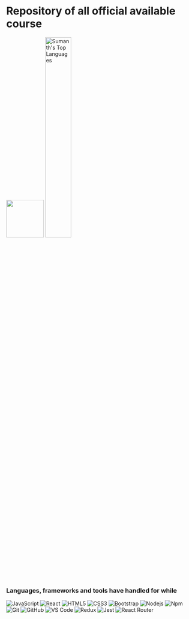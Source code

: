 <h1>Repository of all official available course</h1>

<img width="100px" src="https://image.pitchbook.com/FTw8Pn4GQlrAiVcVy2heIUBEjdH1617973593367_200x200" />

<img src="https://github-readme-stats.sumanth-talluri.vercel.app/api/top-langs/?username=jorgemeyrelles&show_icons=true&hide_border=true&theme=radical" width="37%" alt="Sumanth's Top Languages">

<h3>Languages, frameworks and tools have handled for while</h3>

![JavaScript](https://img.shields.io/badge/-JavaScript-%23F7DF1C?style=flat-square&logo=javascript&logoColor=000000&labelColor=%23F7DF1C&color=%23FFCE5A)
![React](https://img.shields.io/badge/-React-61DAFB?style=flat-square&logo=react&logoColor=ffffff)
![HTML5](https://img.shields.io/badge/-HTML5-%23E44D27?style=flat-square&logo=html5&logoColor=ffffff)
![CSS3](https://img.shields.io/badge/-CSS3-%231572B6?style=flat-square&logo=css3)
![Bootstrap](https://img.shields.io/badge/-Bootstrap-563D7C?style=flat-square&logo=Bootstrap)
![Nodejs](https://img.shields.io/badge/-Nodejs-339933?style=flat-square&logo=Node.js&logoColor=ffffff)
![Npm](https://img.shields.io/badge/-npm-CB3837?style=flat-square&logo=npm)
![Git](https://img.shields.io/badge/-Git-%23F05032?style=flat-square&logo=git&logoColor=%23ffffff)
![GitHub](https://img.shields.io/badge/-GitHub-181717?style=flat-square&logo=github)
![VS Code](http://img.shields.io/badge/-VS%20Code-007ACC?style=flat-square&logo=visual-studio-code&logoColor=ffffff)
![Redux](https://img.shields.io/badge/Redux-593D88?style=flat-square&logo=redux&logoColor=ffffff)
![Jest](https://img.shields.io/badge/Jest-C21325?style=flat-square&logo=jest&logoColor=ffffff)
![React Router](https://img.shields.io/badge/React_Router-CA4245?style=flat-square&logo=react-router&logoColor=ffffff)

